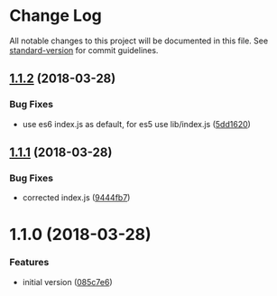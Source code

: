 # Change Log

All notable changes to this project will be documented in this file. See [standard-version](https://github.com/conventional-changelog/standard-version) for commit guidelines.

<a name="1.1.2"></a>
## [1.1.2](https://github.com/denny99/react-jsf/compare/v1.1.1...v1.1.2) (2018-03-28)


### Bug Fixes

* use es6 index.js as default, for es5 use lib/index.js ([5dd1620](https://github.com/denny99/react-jsf/commit/5dd1620))



<a name="1.1.1"></a>
## [1.1.1](https://github.com/denny99/react-jsf/compare/v1.1.0...v1.1.1) (2018-03-28)


### Bug Fixes

* corrected index.js ([9444fb7](https://github.com/denny99/react-jsf/commit/9444fb7))



<a name="1.1.0"></a>
# 1.1.0 (2018-03-28)


### Features

* initial version ([085c7e6](https://github.com/denny99/react-jsf/commit/085c7e6))
